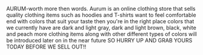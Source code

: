 AURUM-worth more then words.
Aurum is an online clothing store that sells quality clothing items such as hoodies and T-shirts
want to feel comfortable end with colors that suit your taste then you're in the right place 
colors that we currently have are dark and light gray, dark and light brown, black, white and peach
more clothing items along with other different types of colors will be introduced later on in the near future
SO HURRY UP AND GRAB YOURS TODAY BEFORE WE SELL OUT!!

